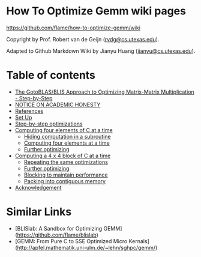 # How To Optimize Gemm wiki pages
https://github.com/flame/how-to-optimize-gemm/wiki

Copyright by Prof. Robert van de Geijn (rvdg@cs.utexas.edu).

Adapted to Github Markdown Wiki by Jianyu Huang (jianyu@cs.utexas.edu).

# Table of contents

  * [The GotoBLAS/BLIS Approach to Optimizing Matrix-Matrix Multiplication - Step-by-Step](#the-gotoblasblis-approach-to-optimizing-matrix-matrix-multiplication---step-by-step)
  * [NOTICE ON ACADEMIC HONESTY](#notice-on-academic-honesty)
  * [References](#references)
  * [Set Up](#set-up)
  * [Step-by-step optimizations](#step-by-step-optimizations)
  * [Computing four elements of C at a time](#computing-four-elements-of-c-at-a-time)
    * [Hiding computation in a subroutine](#hiding-computation-in-a-subroutine)
    * [Computing four elements at a time](#computing-four-elements-at-a-time)
    * [Further optimizing](#further-optimizing)
  * [Computing a 4 x 4 block of C at a time](#computing-a-4-x-4-block-of-c-at-a-time)
    * [Repeating the same optimizations](#repeating-the-same-optimizations)
    * [Further optimizing](#further-optimizing-1)
    * [Blocking to maintain performance](#blocking-to-maintain-performance)
    * [Packing into contiguous memory](#packing-into-contiguous-memory)
  * [Acknowledgement](#acknowledgement)

# Similar Links
* [BLISlab: A Sandbox for Optimizing GEMM] (https://github.com/flame/blislab)
* [GEMM: From Pure C to SSE Optimized Micro Kernals] (http://apfel.mathematik.uni-ulm.de/~lehn/sghpc/gemm/)
